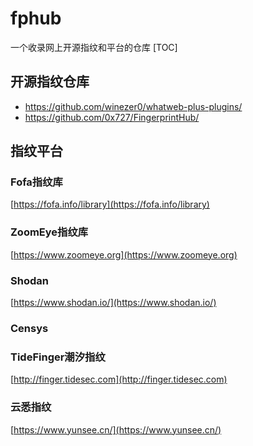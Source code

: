 # fphub
一个收录网上开源指纹和平台的仓库
[TOC]
## 开源指纹仓库
- https://github.com/winezer0/whatweb-plus-plugins/
- https://github.com/0x727/FingerprintHub/

## 指纹平台
### Fofa指纹库
[https://fofa.info/library](https://fofa.info/library)

### ZoomEye指纹库
[https://www.zoomeye.org](https://www.zoomeye.org)

### Shodan
[https://www.shodan.io/](https://www.shodan.io/)

### Censys

### TideFinger潮汐指纹
[http://finger.tidesec.com](http://finger.tidesec.com)

### 云悉指纹
[https://www.yunsee.cn/](https://www.yunsee.cn/)
